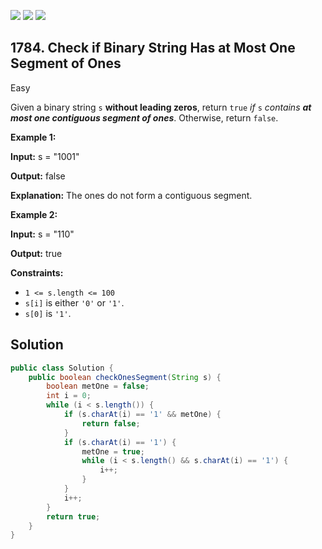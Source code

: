[![](https://img.shields.io/github/stars/javadev/LeetCode-in-Java?label=Stars&style=flat-square)](https://github.com/javadev/LeetCode-in-Java)
[![](https://img.shields.io/github/forks/javadev/LeetCode-in-Java?label=Fork%20me%20on%20GitHub%20&style=flat-square)](https://github.com/javadev/LeetCode-in-Java/fork)
[![](https://img.shields.io/badge/-LeetCode%20in%20Kotlin-blue?style=flat-square)](https://github.com/javadev/LeetCode-in-Kotlin)

## 1784\. Check if Binary String Has at Most One Segment of Ones

Easy

Given a binary string `s` **without leading zeros**, return `true` _if_ `s` _contains **at most one contiguous segment of ones**_. Otherwise, return `false`.

**Example 1:**

**Input:** s = "1001"

**Output:** false

**Explanation:** The ones do not form a contiguous segment.

**Example 2:**

**Input:** s = "110"

**Output:** true

**Constraints:**

*   `1 <= s.length <= 100`
*   `s[i]` is either `'0'` or `'1'`.
*   `s[0]` is `'1'`.

## Solution

```java
public class Solution {
    public boolean checkOnesSegment(String s) {
        boolean metOne = false;
        int i = 0;
        while (i < s.length()) {
            if (s.charAt(i) == '1' && metOne) {
                return false;
            }
            if (s.charAt(i) == '1') {
                metOne = true;
                while (i < s.length() && s.charAt(i) == '1') {
                    i++;
                }
            }
            i++;
        }
        return true;
    }
}
```